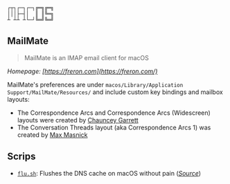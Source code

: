 ```
┌┬┐┌─┐┌─┐╔═╗╔═╗
│││├─┤│  ║ ║╚═╗
┴ ┴┴ ┴└─┘╚═╝╚═╝
```

MailMate
--------

> MailMate is an IMAP email client for macOS

*Homepage: [https://freron.com](https://freron.com/)*

MailMate's preferences are under `macos/Library/Application Support/MailMate/Resources/` and include custom key bindings and mailbox layouts:

- The Correspondence Arcs and Correspondence Arcs (Widescreen) layouts were created by [Chauncey Garrett](https://github.com/chauncey-garrett/mailmate)
- The Conversation Threads layout (aka Correspondence Arcs 1) was created by [Max Masnick](http://protips.maxmasnick.com/mailmate-combination-of-conversation-and-thread-arc-views)

Scrips
------

- [`flu.sh`](.local/bin/flu.sh): Flushes the DNS cache on macOS without pain (_[Source](https://github.com/eventi/noreallyjustfuckingstopalready)_)
